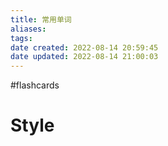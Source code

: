 ```yaml
---
title: 常用单词
aliases: 
tags: 
date created: 2022-08-14 20:59:45
date updated: 2022-08-14 21:00:03
---
```

#flashcards

# Style
